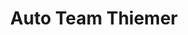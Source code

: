 ---
title: "Auto Team Thiemer"
url: /neukirchen-erzgebirge/auto-team-thiemer/
shop: Autowerkstatt
---